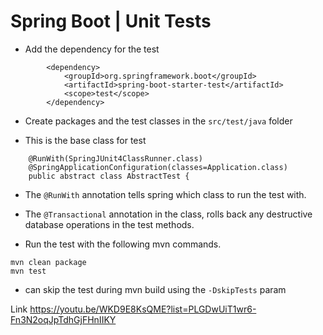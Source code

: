 # Spring Boot | Unit Tests

* Add the dependency for the test
```
		<dependency>
			<groupId>org.springframework.boot</groupId>
			<artifactId>spring-boot-starter-test</artifactId>
			<scope>test</scope>
		</dependency>
```

* Create packages and the test classes in the `src/test/java` folder

* This is the base class for test
```
	@RunWith(SpringJUnit4ClassRunner.class)
	@SpringApplicationConfiguration(classes=Application.class)
	public abstract class AbstractTest {
```
* The `@RunWith` annotation tells spring which class to run the test with.

* The `@Transactional` annotation in the class, rolls back any destructive database operations in the test methods.

* Run the test with the following mvn commands.
``` 
mvn clean package
mvn test
```

* can skip the test during mvn build using the `-DskipTests` param



Link
https://youtu.be/WKD9E8KsQME?list=PLGDwUiT1wr6-Fn3N2oqJpTdhGjFHnIIKY


	